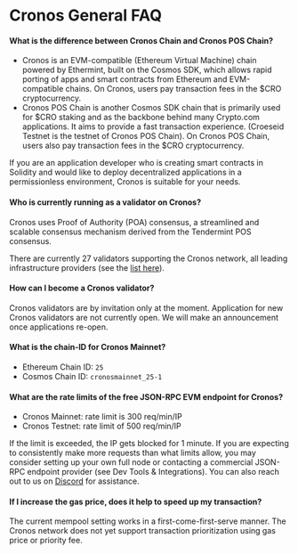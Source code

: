 # Cronos General FAQ

#### **What is the difference between Cronos Chain and Cronos POS Chain?**

* Cronos is an EVM-compatible (Ethereum Virtual Machine) chain powered by Ethermint, built on the Cosmos SDK, which allows rapid porting of apps and smart contracts from Ethereum and EVM-compatible chains. On Cronos, users pay transaction fees in the $CRO cryptocurrency.
* &#x20;Cronos POS Chain is another Cosmos SDK chain that is primarily used for $CRO staking and as the backbone behind many Crypto.com applications. It aims to provide a fast transaction experience. (Croeseid Testnet is the testnet of Cronos POS Chain). On Cronos POS Chain, users also pay transaction fees in the $CRO cryptocurrency.

If you are an application developer who is creating smart contracts in Solidity and would like to deploy decentralized applications in a permissionless environment, Cronos is suitable for your needs.&#x20;

#### **Who is currently running as a validator on Cronos?**&#x20;

Cronos uses Proof of Authority (POA) consensus, a  streamlined and scalable consensus mechanism derived from the Tendermint POS consensus.&#x20;

There are currently 27 validators supporting the Cronos network, all leading infrastructure providers (see the [list here](https://cronos.org/validators)).

#### **How can I become a Cronos validator?**&#x20;

Cronos validators are by invitation only at the moment. Application for new Cronos validators are not currently open. We will make an announcement once applications re-open.

#### **What is the chain-ID for Cronos Mainnet?**&#x20;

* Ethereum Chain ID: `25`&#x20;
* Cosmos Chain ID: `cronosmainnet_25-1`

#### **What are the rate limits of the free JSON-RPC EVM endpoint for Cronos?**&#x20;

* Cronos Mainnet: rate limit is 300 req/min/IP&#x20;
* Cronos Testnet: rate limit of 500 req/min/IP

If the limit is exceeded, the IP gets blocked for 1 minute. If you are expecting to consistently make more requests than what limits allow, you may consider setting up your own full node or contacting a commercial JSON-RPC endpoint provider (see Dev Tools & Integrations). You can also reach out to us on [Discord](https://discord.gg/cGtxgVfGMZ) for assistance.

#### **If I increase the gas price, does it help to speed up my transaction?**&#x20;

The current mempool setting works in a first-come-first-serve manner. The Cronos network does not yet support transaction prioritization using gas price or priority fee.
